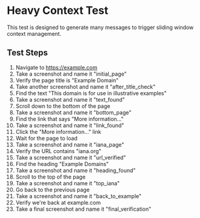 # Heavy Context Test

This test is designed to generate many messages to trigger sliding window context management.

## Test Steps

1. Navigate to https://example.com
2. Take a screenshot and name it "initial_page"
3. Verify the page title is "Example Domain"
4. Take another screenshot and name it "after_title_check"
5. Find the text "This domain is for use in illustrative examples"
6. Take a screenshot and name it "text_found"
7. Scroll down to the bottom of the page
8. Take a screenshot and name it "bottom_page"
9. Find the link that says "More information..."
10. Take a screenshot and name it "link_found"
11. Click the "More information..." link
12. Wait for the page to load
13. Take a screenshot and name it "iana_page"
14. Verify the URL contains "iana.org"
15. Take a screenshot and name it "url_verified"
16. Find the heading "Example Domains"
17. Take a screenshot and name it "heading_found"
18. Scroll to the top of the page
19. Take a screenshot and name it "top_iana"
20. Go back to the previous page
21. Take a screenshot and name it "back_to_example"
22. Verify we're back at example.com
23. Take a final screenshot and name it "final_verification"